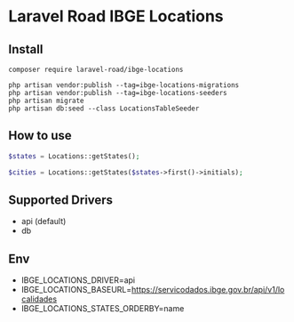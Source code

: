 # Laravel Road IBGE Locations

## Install
```shell script
composer require laravel-road/ibge-locations

php artisan vendor:publish --tag=ibge-locations-migrations
php artisan vendor:publish --tag=ibge-locations-seeders
php artisan migrate
php artisan db:seed --class LocationsTableSeeder
```

## How to use
```php
$states = Locations::getStates();

$cities = Locations::getStates($states->first()->initials);
```

## Supported Drivers
* api (default)
* db

## Env
* IBGE_LOCATIONS_DRIVER=api
* IBGE_LOCATIONS_BASEURL=https://servicodados.ibge.gov.br/api/v1/localidades
* IBGE_LOCATIONS_STATES_ORDERBY=name

